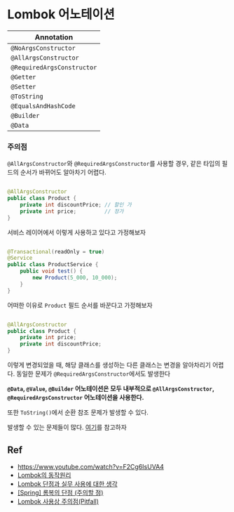 # Lombok 어노테이션

| Annotation                 |
|----------------------------|
| `@NoArgsConstructor`       |
| `@AllArgsConstructor`      |
| `@RequiredArgsConstructor` |
| `@Getter`                  |
| `@Setter`                  |
| `@ToString`                |
| `@EqualsAndHashCode`       |
| `@Builder`                 |
| `@Data`                    |

### 주의점

`@AllArgsConstructor`와 `@RequiredArgsConstructor`를 사용할 경우, 같은 타입의 필드의 순서가 바뀌어도 알아차기 어렵다.

```java

@AllArgsConstructor
public class Product {
    private int discountPrice; // 할인 가
    private int price;         // 정가
}
```

서비스 레이어에서 이렇게 사용하고 있다고 가정해보자

```java

@Transactional(readOnly = true)
@Service
public class ProductService {
    public void test() {
        new Product(5_000, 10_000);
    }
}
```

어떠한 이유로 `Product` 필드 순서를 바꾼다고 가정해보자

```java

@AllArgsConstructor
public class Product {
    private int price;
    private int discountPrice;
}
```

이렇게 변경되었을 때, 해당 클래스를 생성하는 다른 클래스는 변경을 알아차리기 어렵다. 동일한 문제가 `@RequiredArgsConstructor`에서도 발생한다

**`@Data`, `@Value`, `@Builder` 어노테이션은 모두 내부적으로 `@AllArgsConstructor`, `@RequiredArgsConstructor` 어노테이션을 사용한다.**

또한 `ToString()`에서 순환 참조 문제가 발생할 수 있다.

발생할 수 있는 문제들이 많다. [여기](https://kwonnam.pe.kr/wiki/java/lombok/pitfall)를 참고하자

## Ref

- https://www.youtube.com/watch?v=F2Cg6IsUVA4
- [Lombok의 동작원리](https://applefarm.tistory.com/136)
- [Lombok 단점과 실무 사용에 대한 생각](https://medium.com/sjk5766/lombok-%EB%8B%A8%EC%A0%90%EA%B3%BC-%EC%8B%A4%EB%AC%B4-%EC%82%AC%EC%9A%A9%EC%97%90-%EB%8C%80%ED%95%9C-%EC%83%9D%EA%B0%81-bae7f0c0d056)
- [[Spring] 롬복의 단점 (주의할 점)](https://jhkimmm.tistory.com/20)
- [Lombok 사용상 주의점(Pitfall)](https://kwonnam.pe.kr/wiki/java/lombok/pitfall)
